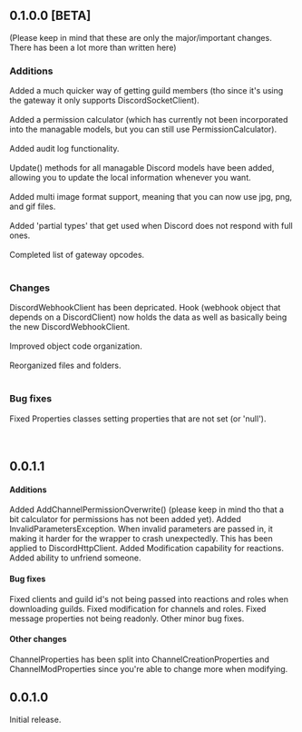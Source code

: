 ## 0.1.0.0 [BETA]
(Please keep in mind that these are only the major/important changes. There has been a lot more than written here)

### Additions
Added a much quicker way of getting guild members (tho since it's using the gateway it only supports DiscordSocketClient).<br><br>
Added a permission calculator (which has currently not been incorporated into the managable models, but you can still use PermissionCalculator).<br><br>
Added audit log functionality.<br><br>
Update() methods for all managable Discord models have been added, allowing you to update the local information whenever you want.<br><br>
Added multi image format support, meaning that you can now use jpg, png, and gif files.<br><br>
Added 'partial types' that get used when Discord does not respond with full ones.<br><br>
Completed list of gateway opcodes.<br><br>

### Changes
DiscordWebhookClient has been depricated. Hook (webhook object that depends on a DiscordClient) now holds the data as well as basically being the new DiscordWebhookClient.<br><br>
Improved object code organization.<br><br>
Reorganized files and folders.<br><br>

### Bug fixes
Fixed Properties classes setting properties that are not set (or 'null').
<br><br><br>


## 0.0.1.1
#### Additions
Added AddChannelPermissionOverwrite() (please keep in mind tho that a bit calculator for permissions has not been added yet).
Added InvalidParametersException. When invalid parameters are passed in, it making it harder for the wrapper to crash unexpectedly. This has been applied to DiscordHttpClient.
Added Modification capability for reactions.
Added ability to unfriend someone.

#### Bug fixes
Fixed clients and guild id's not being passed into reactions and roles when downloading guilds.
Fixed modification for channels and roles.
Fixed message properties not being readonly.
Other minor bug fixes.

#### Other changes
ChannelProperties has been split into ChannelCreationProperties and ChannelModProperties since you're able to change more when modifying.



## 0.0.1.0
Initial release.
